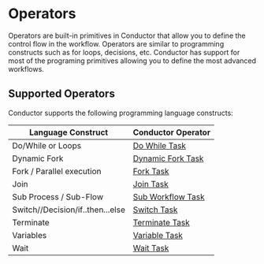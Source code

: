 # Operators

Operators are built-in primitives in Conductor that allow you to define the control flow in the workflow.
Operators are similar to programming constructs such as for loops, decisions, etc.
Conductor has support for most of the programing primitives allowing you to define the most advanced workflows.

## Supported Operators
Conductor supports the following programming language constructs: 

| Language Construct               | Conductor Operator                                          |
|----------------------------------|-------------------------------------------------------------|
| Do/While or Loops                | [Do While Task](../../reference-docs/do-while-task)         |
| Dynamic Fork                     | [Dynamic Fork Task](../../reference-docs/dynamic-fork-task) |
| Fork / Parallel execution        | [Fork Task](../../reference-docs/fork-task)                 | 
| Join                             | [Join Task](../../reference-docs/join-task)                 |
| Sub Process / Sub-Flow           | [Sub Workflow Task](../../reference-docs/sub-workflow-task) |
| Switch//Decision/if..then...else | [Switch Task](../../reference-docs/switch-task)             |
| Terminate                        | [Terminate Task](../../reference-docs/terminate-task)       |
| Variables                        | [Variable Task](../../reference-docs/set-variable-task)     |
| Wait                             | [Wait Task](../../reference-docs/wait-task)                 |
